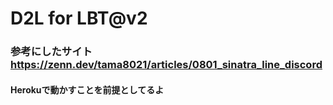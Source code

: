 # D2L for LBT@v2


### 参考にしたサイト https://zenn.dev/tama8021/articles/0801_sinatra_line_discord

#### Herokuで動かすことを前提としてるよ